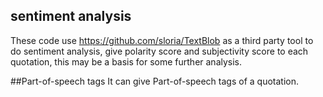 ## sentiment analysis

These code use https://github.com/sloria/TextBlob as a third party tool to do sentiment analysis, give polarity score 
and subjectivity score to each quotation, this may be a basis for some further analysis.

##Part-of-speech tags
It can give Part-of-speech tags of a quotation.